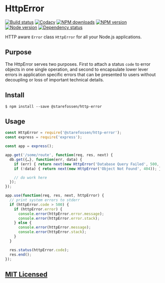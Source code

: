 # HttpError

[![Build status](https://img.shields.io/wercker/ci/566166f590c1072f350993d2.svg "Build status")](https://app.wercker.com/project/bykey/9cf398f236208de61be9815bd091bc97)
[![Codacy](https://img.shields.io/codacy/a04da1d7b2d44e1abb980f8ceed99711.svg "Codacy")](https://www.codacy.com/app/starefossen/node-http-error)
[![NPM downloads](https://img.shields.io/npm/dm/@starefossen/http-error.svg "NPM downloads")](https://www.npmjs.com/package/@starefossen/http-error)
[![NPM version](https://img.shields.io/npm/v/@starefossen/http-error.svg "NPM version")](https://www.npmjs.com/package/@starefossen/http-error)
[![Node version](https://img.shields.io/node/v/@starefossen/http-error.svg "Node version")](https://www.npmjs.com/package/@starefossen/http-error)
[![Dependency status](https://img.shields.io/david/Starefossen/node-http-error.svg "Dependency status")](https://david-dm.org/Starefossen/node-http-error)

HTTP aware `Error` class `HttpError` for all your Node.js applications.

## Purpose

The HttpError serves two purposes. First to attach a status `code` to error
objects in one single operation, and second to encapsulate lower lever errors in
application specific errors that can be presented to users without decoupling or
loss of important technical details.

## Install

```
$ npm install --save @starefossen/http-error
```

## Usage

```js
const HttpError = require('@starefossen/http-error');
const express = require('express');

const app = express();

app.get('/some/route', function(req, res, next) {
  db.get({…}, function(err, data) {
    if (err) { return next(new HttpError('Database Query Failed', 500, err)); }
    if (!data) { return next(new HttpError('Object Not Found', 404)); }

    // do work here
  });
});

app.use(function(req, res, next, httpError) {
  // print system errors to stderr
  if (httpError.code > 500) {
    if (httpError.error) {
      console.error(httpError.error.message);
      console.error(httpError.error.stack);
    } else {
      console.error(httpError.message);
      console.error(httpError.stack);
    }
  }

  res.status(httpError.code);
  res.end();
});
```

## [MIT Licensed](https://github.com/Starefossen/node-http-error/blob/master/LICENSE)
